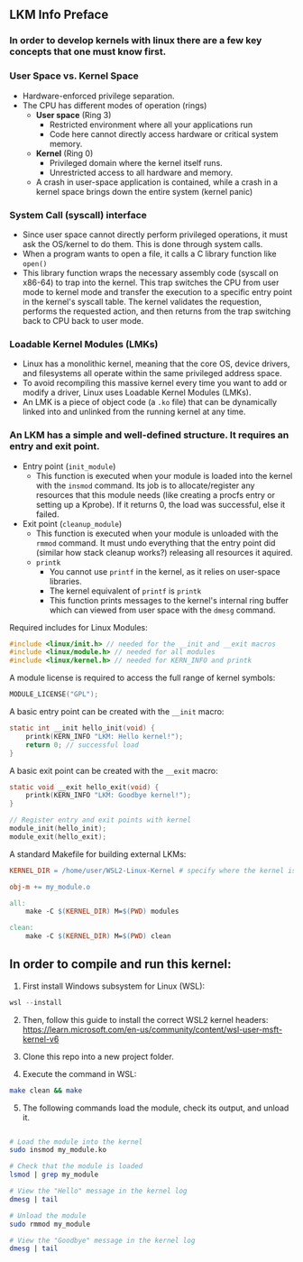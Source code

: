 ## LKM Info Preface

### In order to develop kernels with linux there are a few key concepts that one must know first.

### User Space vs. Kernel Space
- Hardware-enforced privilege separation. 
- The CPU has different modes of operation (rings)
	- **User space** (Ring 3)
		- Restricted environment where all your applications run
		- Code here cannot directly access hardware or critical system memory. 
	- **Kernel** (Ring 0)
		- Privileged domain where the kernel itself runs.
		- Unrestricted access to all hardware and memory. 
	- A crash in user-space application is contained, while a crash in a kernel space brings down the entire system (kernel panic)

### System Call (syscall) interface
- Since user space cannot directly perform privileged operations, it must ask the OS/kernel to do them. This is done through system calls.
- When a program wants to open a file, it calls a C library function like ``open()``
- This library function wraps the necessary assembly code (syscall on x86-64) to trap into the kernel. This trap switches the CPU from user mode to kernel mode and transfer the execution to a specific entry point in the kernel's syscall table. The kernel validates the requestion, performs the requested action, and then returns from the trap switching back to CPU back to user mode.

### Loadable Kernel Modules (LMKs)
- Linux has a monolithic kernel, meaning that the core OS, device drivers, and filesystems all operate within the same privileged address space.
- To avoid recompiling this massive kernel every time you want to add or modify a driver, Linux uses Loadable Kernel Modules (LMKs).
- An LMK is a piece of object code (a ``.ko`` file) that can be dynamically linked into and unlinked from the running kernel at any time.


### An LKM has a simple and well-defined structure. It requires an entry and exit point.
- Entry point (``init_module``)
	- This function is executed when your module is loaded into the kernel with the ``insmod`` command. Its job is to allocate/register any resources that this module needs (like creating a procfs entry or setting up a Kprobe). If it returns 0, the load was successful, else it failed.
- Exit point (``cleanup_module``)
	- This function is executed when your module is unloaded with the ``rmmod`` command. It must undo everything that the entry point did (similar how stack cleanup works?) releasing all resources it aquired.
	- ``printk``
		- You cannot use ``printf`` in the kernel, as it relies on user-space libraries. 
		- The kernel equivalent of ``printf`` is ``printk``
		- This function prints messages to the kernel's internal ring buffer which can viewed from user space with the ``dmesg`` command. 
  

Required includes for Linux Modules:
```c
#include <linux/init.h> // needed for the __init and __exit macros 
#include <linux/module.h> // needed for all modules 
#include <linux/kernel.h> // needed for KERN_INFO and printk
```

A module license is required to access the full range of kernel symbols:
```c
MODULE_LICENSE("GPL");
```

A basic entry point can be created with the ``__init`` macro: 
```c
static int __init hello_init(void) {
	printk(KERN_INFO "LKM: Hello kernel!");
	return 0; // successful load
}
```

A basic exit point can be created with the ``__exit`` macro:
```c 
static void __exit hello_exit(void) {
	printk(KERN_INFO "LKM: Goodbye kernel!");
}
```

```c 
// Register entry and exit points with kernel
module_init(hello_init);
module_exit(hello_exit);
```


A standard Makefile for building external LKMs:
```Makefile
KERNEL_DIR = /home/user/WSL2-Linux-Kernel # specify where the kernel is, replace user with your username

obj-m += my_module.o

all:
	make -C $(KERNEL_DIR) M=$(PWD) modules

clean:
	make -C $(KERNEL_DIR) M=$(PWD) clean
```

## In order to compile and run this kernel:

1. First install Windows subsystem for Linux (WSL):
```Powershell
wsl --install
```

2. Then, follow this guide to install the correct WSL2 kernel headers:
https://learn.microsoft.com/en-us/community/content/wsl-user-msft-kernel-v6


3. Clone this repo into a new project folder. 

4. Execute the command in WSL:
```Bash
make clean && make
``` 
    
5. The following commands load the module, check its output, and unload it.
```Bash

# Load the module into the kernel
sudo insmod my_module.ko

# Check that the module is loaded
lsmod | grep my_module

# View the "Hello" message in the kernel log
dmesg | tail

# Unload the module
sudo rmmod my_module

# View the "Goodbye" message in the kernel log
dmesg | tail
```
